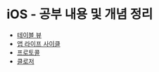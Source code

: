 # iOS - 공부 내용 및 개념 정리

- [테이블 뷰](https://github.com/imashrimp/iOS_study_repo/issues/1)
- [앱 라이프 사이클](https://github.com/imashrimp/iOS_study_repo/issues/2)
- [프로토콜](https://github.com/imashrimp/iOS_study_repo/issues/3)
- [클로저](https://github.com/imashrimp/iOS_study_repo/issues/4)
